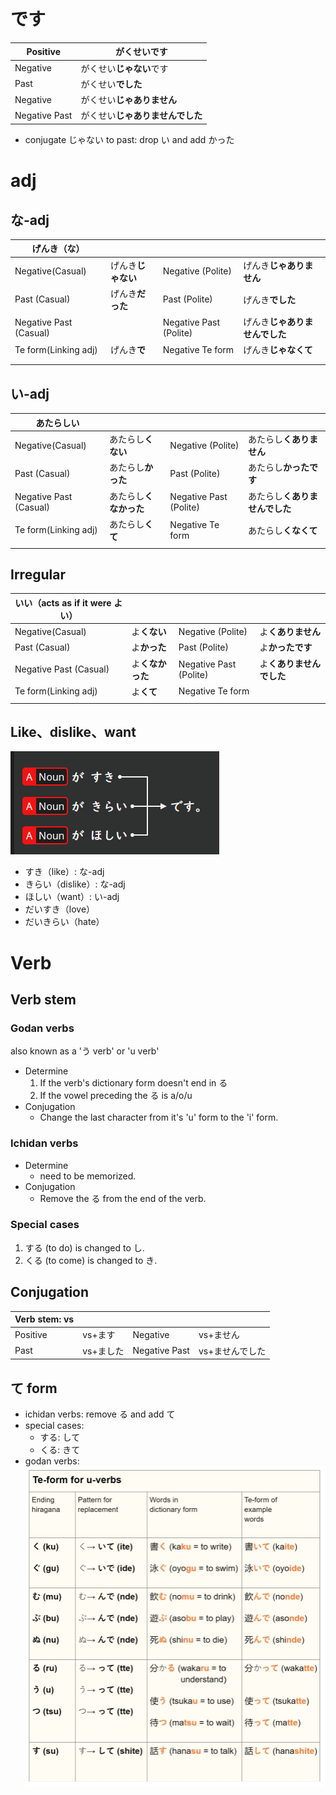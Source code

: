 # です

| Positive      | がくせいです             |
| ------------- | ------------------ |
| Negative      | がくせい**じゃない**です     |
| Past          | がくせい**でした**        |
| Negative      | がくせい**じゃありません**    |
| Negative Past | がくせい**じゃありませんでした** |
- conjugate じゃない to past: drop い and add かった
# adj

## な-adj

| げんき（な）                 |             |                        |                   |
| ---------------------- | ----------- | ---------------------- | ----------------- |
| Negative(Casual)       | げんき**じゃない** | Negative (Polite)      | げんき**じゃありません**    |
| Past (Casual)          | げんき**だった**  | Past (Polite)          | げんき**でした**        |
| Negative Past (Casual) |             | Negative Past (Polite) | げんき**じゃありませんでした** |
| Te form(Linking adj)   | げんき**で**    | Negative Te form       | げんき**じゃなくて**      |
|                        |             |                        |                   |
|                        |             |                        |                   |
## い-adj

| あたらしい                  |               |                        |                   |
| ---------------------- | ------------- | ---------------------- | ----------------- |
| Negative(Casual)       | あたらし**くない**   | Negative (Polite)      | あたらし**くありません**    |
| Past (Casual)          | あたらし**かった**   | Past (Polite)          | あたらし**かったです**     |
| Negative Past (Casual) | あたらし**くなかった** | Negative Past (Polite) | あたらし**くありませんでした** |
| Te form(Linking adj)   | あたらし**くて**    | Negative Te form       | あたらし**くなくて**      |
|                        |               |                        |                   |

## Irregular

| いい（acts as if it were よい） |            |                        |                |
| ------------------------- | ---------- | ---------------------- | -------------- |
| Negative(Casual)          | よ**くない**   | Negative (Polite)      | よ**くありません**    |
| Past (Casual)             | よ**かった**   | Past (Polite)          | よ**かったです**     |
| Negative Past (Casual)    | よ**くなかった** | Negative Past (Polite) | よ**くありませんでした** |
| Te form(Linking adj)      | よ**くて**    | Negative Te form       |                |
|                           |            |                        |                |

## Like、dislike、want

![image-20240617232104050](Notes/image-20240617232104050.png)
- すき（like）: な-adj
- きらい（dislike）: な-adj
- ほしい（want）: い-adj
- だいすき（love）
- だいきらい（hate）
# Verb

## Verb stem
### Godan verbs
also known as a 'う verb' or 'u verb'
- Determine
  1. If the verb's dictionary form doesn't end in る
  2. If the vowel preceding the る is a/o/u
- Conjugation
  - Change the last character from it's 'u' form to the 'i' form.
### Ichidan verbs
- Determine
  - need to be memorized.
- Conjugation
  - Remove the る from the end of the verb.
### Special cases
1. する (to do) is changed to し.
2. くる (to come) is changed to き.
## Conjugation

| Verb stem: vs |        |               |           |
| ------------- | ------ | ------------- | --------- |
| Positive      | vs+ます  | Negative      | vs+ません    |
| Past          | vs+ました | Negative Past | vs+ませんでした |
## て form
- ichidan verbs: remove る and add て
- special cases:
	- する: して
	- くる: きて
- godan verbs:
  ![Japanese-Verb-Conjugation-9-957x1024_S_50%](Notes/Japanese-Verb-Conjugation-9-957x1024_S_50%.jpg)